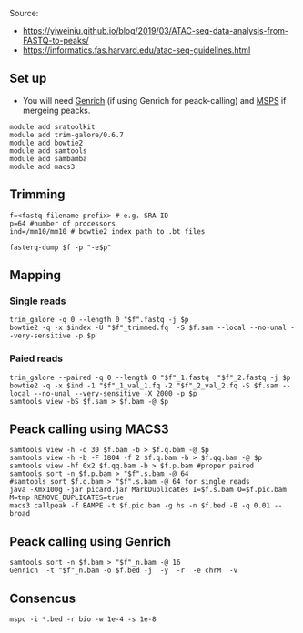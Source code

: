 Source: 
* https://yiweiniu.github.io/blog/2019/03/ATAC-seq-data-analysis-from-FASTQ-to-peaks/
* https://informatics.fas.harvard.edu/atac-seq-guidelines.html

## Set up
* You will need [Genrich](https://github.com/jsh58/Genrich) (if using Genrich for peack-calling) and [MSPS](https://genometric.github.io/MSPC/) if mergeing peacks.

```
module add sratoolkit
module add trim-galore/0.6.7 
module add bowtie2 
module add samtools
module add sambamba
module add macs3
```
## Trimming
```
f=<fastq filename prefix> # e.g. SRA ID
p=64 #number of processors
ind=/mm10/mm10 # bowtie2 index path to .bt files

fasterq-dump $f -p "-e$p"
```
## Mapping
### Single reads
```
trim_galore -q 0 --length 0 "$f".fastq -j $p
bowtie2 -q -x $index -U "$f"_trimmed.fq  -S $f.sam --local --no-unal --very-sensitive -p $p
```
### Paied reads
```
trim_galore --paired -q 0 --length 0 "$f"_1.fastq  "$f"_2.fastq -j $p
bowtie2 -q -x $ind -1 "$f"_1_val_1.fq -2 "$f"_2_val_2.fq -S $f.sam --local --no-unal --very-sensitive -X 2000 -p $p
samtools view -bS $f.sam > $f.bam -@ $p
```
## Peack calling using MACS3
```
samtools view -h -q 30 $f.bam -b > $f.q.bam -@ $p
samtools view -h -b -F 1804 -f 2 $f.q.bam -b > $f.qq.bam -@ $p 
samtools view -hf 0x2 $f.qq.bam -b > $f.p.bam #proper paired
samtools sort -n $f.p.bam > "$f".s.bam -@ 64
#samtools sort $f.q.bam > "$f".s.bam -@ 64 for single reads
java -Xmx100g -jar picard.jar MarkDuplicates I=$f.s.bam O=$f.pic.bam M=tmp REMOVE_DUPLICATES=true
macs3 callpeak -f BAMPE -t $f.pic.bam -g hs -n $f.bed -B -q 0.01 --broad
```
## Peack calling using Genrich
```
samtools sort -n $f.bam > "$f"_n.bam -@ 16
Genrich  -t "$f"_n.bam -o $f.bed -j  -y  -r  -e chrM  -v
```
## Consencus
```
mspc -i *.bed -r bio -w 1e-4 -s 1e-8
```
